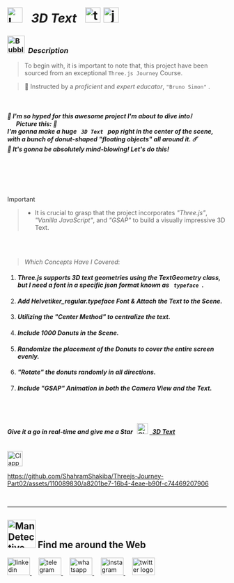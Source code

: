 # <img src="https://raw.githubusercontent.com/Tarikul-Islam-Anik/Telegram-Animated-Emojis/main/Objects/Laptop.webp" alt="Laptop" width="35" /> &nbsp; _3D Text_ &nbsp; <img src="https://skillicons.dev/icons?i=threejs" height="35" alt="threejs logo"  />  <img src="https://skillicons.dev/icons?i=js" height="35" alt="javascript logo"  />

<!----------------------------------------- Description ---------------------------------------->
### <img src="https://raw.githubusercontent.com/Tarikul-Islam-Anik/Animated-Fluent-Emojis/master/Emojis/Symbols/Bubbles.png" alt="Bubbles" width="40" height="40" />&nbsp; _Description_

> To begin with, it is important to note that, this project have been sourced from an exceptional `Three.js Journey` Course. <br/>
 
> 👤 Instructed by a _proficient_ and _expert educator_, ` "Bruno Simon" ` .

 <br/>

#### _🫧 I'm so hyped for this awesome project I'm about to dive into❕ <br/> &nbsp;&nbsp;&nbsp;&nbsp;&nbsp; Picture this: 👀 <br/> I'm gonna make a huge `  3D Text  ` pop right in the center of the scene, with a bunch of donut-shaped "floating objects" all around it. ☄️ <br/> 🌊 It's gonna be absolutely mind-blowing! Let's do this!_



<br/> <br/> 


<br/>

> [!IMPORTANT]
>> - It is crucial to grasp that the project incorporates _"Three.js"_, _"Vanilla JavaScript"_, and _"GSAP"_ to build a visually impressive 3D Text.


<br/><br/>

> _Which Concepts Have I Covered_: <br/>

01. _<h4>Three.js supports 3D text geometries using the TextGeometry class, but I need a font in a specific json format known as `  typeface  `.</h4>_
02. _<h4>Add Helvetiker_regular.typeface Font & Attach the Text to the Scene.</h4>_
03. _<h4>Utilizing the "Center Method" to centralize the text.</h4>_
04. _<h4>Include 1000 Donuts in the Scene.</h4>_
05. _<h4>Randomize the placement of the Donuts to cover the entire screen evenly.</h4>_
06. _<h4>"Rotate" the donuts randomly in all directions.</h4>_
07. _<h4>Include "GSAP" Animation in both the Camera View and the Text.</h4>_

 
<br/><br/>

<!-------- try it live -------->
#### _Give it a go in real-time and give me a Star_ &nbsp; <img src="https://raw.githubusercontent.com/Tarikul-Islam-Anik/Animated-Fluent-Emojis/master/Emojis/Travel%20and%20places/Glowing%20Star.png" alt="Glowing Star" width="25"  /> <a href="https://webgl-3d-text-1gail42gq-shahramshakibas-projects.vercel.app/" target="_blank"> &nbsp; _3D Text_ </a> 

<br/>

<!--------- Video --------->
<img src="https://raw.githubusercontent.com/Tarikul-Islam-Anik/Telegram-Animated-Emojis/main/Objects/Clapper%20Board.webp" alt="Clapper Board" width="35" />

https://github.com/ShahramShakiba/Threejs-Journey-Part02/assets/110089830/a8201be7-16b4-4eae-b90f-c74469207906

  <br/> 

***

<!--======================= Social Media ===========================-->
 ## <img src="https://raw.githubusercontent.com/Tarikul-Islam-Anik/Animated-Fluent-Emojis/master/Emojis/People%20with%20professions/Man%20Detective%20Light%20Skin%20Tone.png" alt="Man Detective Light Skin Tone" width="65" /> Find me around the Web  
<a href="https://www.linkedin.com/in/shahramshakiba/" target="_blank">
    <img src="https://raw.githubusercontent.com/maurodesouza/profile-readme-generator/master/src/assets/icons/social/linkedin/default.svg" width="52" height="40" alt="linkedin logo"  />
  </a> &nbsp;&nbsp;&nbsp;
  <a href="https://t.me/ShahramShakibaa" target="_blank">
    <img src="https://raw.githubusercontent.com/maurodesouza/profile-readme-generator/master/src/assets/icons/social/telegram/default.svg" width="52" height="40" alt="telegram logo"  />
  </a> &nbsp;&nbsp;&nbsp;
  <a href="https://wa.me/message/LM2IMM3ABZ7ZM1" target="_blank">
    <img src="https://raw.githubusercontent.com/maurodesouza/profile-readme-generator/master/src/assets/icons/social/whatsapp/default.svg" width="52" height="40" alt="whatsapp logo"  />
  </a> &nbsp;&nbsp;&nbsp;
  <a href="https://instagram.com/shahram.shakibaa?igshid=MzNlNGNkZWQ4Mg==" target="_blank">
    <img src="https://raw.githubusercontent.com/maurodesouza/profile-readme-generator/master/src/assets/icons/social/instagram/default.svg" width="52" height="40" alt="instagram logo"  />
  </a> &nbsp;&nbsp;&nbsp;
  <a href="https://twitter.com/ShahramShakibaa" target="_blank">
    <img src="https://raw.githubusercontent.com/maurodesouza/profile-readme-generator/master/src/assets/icons/social/twitter/default.svg" width="52" height="40" alt="twitter logo"  />
  </a>

